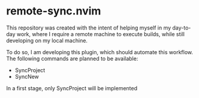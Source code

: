 # remote-sync.nvim

This repository was created with the intent of helping myself in my
day-to-day work, where I require a remote machine to execute builds,
while still developing on my local machine.

To do so, I am developing this plugin, which should automate this workflow.
The following commands are planned to be available:

- SyncProject
- SyncNew

In a first stage, only SyncProject will be implemented
